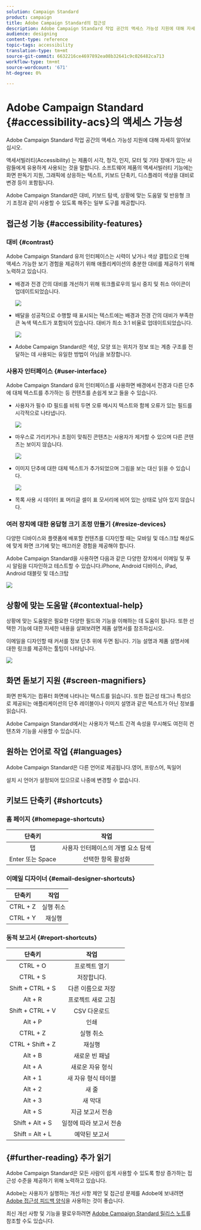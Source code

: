 ```yaml
---
solution: Campaign Standard
product: campaign
title: Adobe Campaign Standard의 접근성
description: Adobe Campaign Standard 작업 공간의 액세스 가능성 지원에 대해 자세히 알아보십시오.
audience: designing
content-type: reference
topic-tags: accessibility
translation-type: tm+mt
source-git-commit: 6632216ce4697892ea08b32641c9c026482ca713
workflow-type: tm+mt
source-wordcount: '671'
ht-degree: 0%

---
```



# Adobe Campaign Standard {#accessibility-acs}의 액세스 가능성

Adobe Campaign Standard 작업 공간의 액세스 가능성 지원에 대해 자세히 알아보십시오.

액세서빌러티(Accessibility) 는 제품이 시각, 청각, 인지, 모터 및 기타 장애가 있는 사람들에게 유용하게 사용되는 것을 말합니다. 소프트웨어 제품의 액세서빌러티 기능에는 화면 판독기 지원, 그래픽에 상응하는 텍스트, 키보드 단축키, 디스플레이 색상을 대비로 변경 등이 포함됩니다.

Adobe Campaign Standard은 대비, 키보드 탐색, 상황에 맞는 도움말 및 반응형 크기 조정과 같이 사용할 수 있도록 해주는 일부 도구를 제공합니다.

## 접근성 기능 {#accessibility-features}

### 대비 {#contrast}

Adobe Campaign Standard 유저 인터페이스는 시력이 낮거나 색상 결핍으로 인해 액세스 가능한 보기 경험을 제공하기 위해 애플리케이션의 충분한 대비를 제공하기 위해 노력하고 있습니다.

* 배경과 전경 간의 대비를 개선하기 위해 워크플로우의 일시 중지 및 취소 아이콘이 업데이트되었습니다.

   ![](assets/accessibility_1.png)

* 배달을 성공적으로 수행할 때 표시되는 텍스트에는 배경과 전경 간의 대비가 부족한 큰 녹색 텍스트가 포함되어 있습니다. 대비가 최소 3:1 비율로 업데이트되었습니다.

   ![](assets/accessibility_2.png)

* Adobe Campaign Standard은 색상, 모양 또는 위치가 정보 또는 계층 구조를 전달하는 데 사용되는 유일한 방법이 아님을 보장합니다.

### 사용자 인터페이스 {#user-interface}

Adobe Campaign Standard 유저 인터페이스를 사용하면 배경에서 전경과 다른 단추에 대체 텍스트를 추가하는 등 컨텐츠를 손쉽게 보고 들을 수 있습니다.

* 사용자가 필수 ID 필드를 비워 두면 오류 메시지 텍스트와 함께 오류가 있는 필드를 시각적으로 나타냅니다.

   ![](assets/accessibility_3.png)

* 마우스로 가리키거나 초점이 맞춰진 콘텐츠는 사용자가 제거할 수 있으며 다른 콘텐츠는 보이지 않습니다.

   ![](assets/accessibility_4.png)

* 이미지 단추에 대한 대체 텍스트가 추가되었으며 그림을 보는 대신 읽을 수 있습니다.

   ![](assets/accessibility_5.png)

* 목록 사용 시 데이터 표 머리글 셀이 표 모서리에 비어 있는 상태로 남아 있지 않습니다.

### 여러 장치에 대한 응답형 크기 조정 만들기 {#resize-devices}

다양한 디바이스와 플랫폼에 배포할 컨텐츠를 디자인할 때는 모바일 및 데스크탑 해상도에 맞게 화면 크기에 맞는 매끄러운 경험을 제공해야 합니다.

Adobe Campaign Standard을 사용하면 다음과 같은 다양한 장치에서 이메일 및 푸시 알림을 디자인하고 테스트할 수 있습니다.iPhone, Android 디바이스, iPad, Android 태블릿 및 데스크탑

![](assets/accessibility_6.png)

## 상황에 맞는 도움말 {#contextual-help}

상황에 맞는 도움말은 필요한 다양한 필드와 기능을 이해하는 데 도움이 됩니다. 또한 선택한 기능에 대한 자세한 내용을 살펴보려면 제품 설명서를 참조하십시오.

이메일을 디자인할 때 커서를 정보 단추 위에 두면 됩니다. 기능 설명과 제품 설명서에 대한 링크를 제공하는 툴팁이 나타납니다.

![](assets/accessibility_7.png)

## 화면 돋보기 지원 {#screen-magnifiers}

화면 판독기는 컴퓨터 화면에 나타나는 텍스트를 읽습니다. 또한 접근성 태그나 특성으로 제공되는 애플리케이션의 단추 레이블이나 이미지 설명과 같은 텍스트가 아닌 정보를 읽습니다.

Adobe Campaign Standard에서는 사용자가 텍스트 간격 속성을 무시해도 여전히 컨텐츠와 기능을 사용할 수 있습니다.

## 원하는 언어로 작업 {#languages}

Adobe Campaign Standard은 다른 언어로 제공됩니다.영어, 프랑스어, 독일어

설치 시 언어가 설정되어 있으므로 나중에 변경할 수 없습니다.

## 키보드 단축키 {#shortcuts}

### 홈 페이지 {#homepage-shortcuts}

| 단축키 | 작업 |
|:-:|:-:|
| 탭 | 사용자 인터페이스의 개별 요소 탐색 |
| Enter 또는 Space | 선택한 항목 활성화 |

### 이메일 디자이너 {#email-designer-shortcuts}

| 단축키 | 작업 |
|:-:|:-:|
| CTRL + Z | 실행 취소 |
| CTRL + Y | 재실행 |

### 동적 보고서 {#report-shortcuts}

| 단축키 | 작업 |
|:-:|:-:|
| CTRL + O | 프로젝트 열기 |
| CTRL + S | 저장합니다. |
| Shift + CTRL + S | 다른 이름으로 저장 |
| Alt + R | 프로젝트 새로 고침 |
| Shift + CTRL + V | CSV 다운로드 |
| Alt + P | 인쇄 |
| CTRL + Z | 실행 취소 |
| CTRL + Shift + Z | 재실행 |
| Alt + B | 새로운 빈 패널 |
| Alt + A | 새로운 자유 형식 |
| Alt + 1 | 새 자유 형식 테이블 |
| Alt + 2 | 새 줄 |
| Alt + 3 | 새 막대 |
| Alt + S | 지금 보고서 전송 |
| Shift + Alt + S | 일정에 따라 보고서 전송 |
| Shift = Alt + L | 예약된 보고서 |

## {#further-reading} 추가 읽기

Adobe Campaign Standard은 모든 사람이 쉽게 사용할 수 있도록 항상 증가하는 접근성 수준을 제공하기 위해 노력하고 있습니다.

Adobe는 사용자가 실행하는 개선 사항 제안 및 접근성 문제를 Adobe에 보내려면 [Adobe 접근성 피드백 양식](https://www.adobe.com/accessibility/feedback.html)을 사용하는 것이 좋습니다.

최신 개선 사항 및 기능을 팔로우하려면 [Adobe Campaign Standard 릴리스 노트](https://experienceleague.adobe.com/docs/campaign-standard/using/release-notes/release-notes.html?lang=en#release-notes)를 참조할 수도 있습니다.
